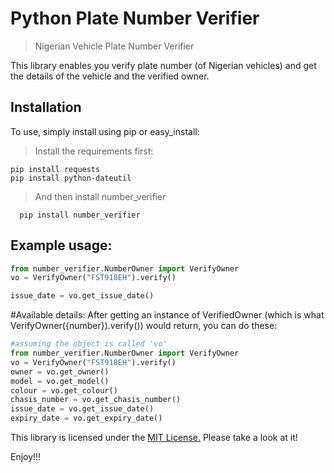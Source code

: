 # Python Plate Number Verifier
> Nigerian Vehicle Plate Number Verifier

This library enables you verify plate number (of Nigerian vehicles) and get the details
of the vehicle and the verified owner.

## Installation
To use, simply install using pip or easy_install:

> Install the requirements first:

```shell
pip install requests
pip install python-dateutil
```
> And then install number_verifier

```shell
  pip install number_verifier
```


## Example usage:
```python
from number_verifier.NumberOwner import VerifyOwner
vo = VerifyOwner("FST918EH").verify()

issue_date = vo.get_issue_date()
```

#Available details:
After getting an instance of VerifiedOwner (which is what VerifyOwner({number}).verify()) would return, you can do these:

```python
#assuming the object is called 'vo'
from number_verifier.NumberOwner import VerifyOwner
vo = VerifyOwner("FST918EH").verify()
owner = vo.get_owner()
model = vo.get_model()
colour = vo.get_colour()
chasis_number = vo.get_chasis_number()
issue_date = vo.get_issue_date()
expiry_date = vo.get_expiry_date()
```



This library is licensed under the <a href="https://github.com/yusufoguntola/number_verifier/blob/master/LICENSE.txt">MIT License.</a> Please take a look at it!

Enjoy!!!
